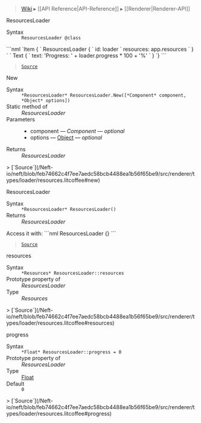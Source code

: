 > [Wiki](Home) ▸ [[API Reference|API-Reference]] ▸ [[Renderer|Renderer-API]]

ResourcesLoader
<dl><dt>Syntax</dt><dd><code>ResourcesLoader @class</code></dd></dl>
```nml
`Item {
`   ResourcesLoader {
`       id: loader
`       resources: app.resources
`   }
`
`   Text {
`       text: 'Progress: ' + loader.progress * 100 + '%'
`   }
`}
```

> [`Source`](/Neft-io/neft/blob/feb74662c4f7ee7aedc58bcb4488ea1b56f65be9/src/renderer/types/loader/resources.litcoffee#resourcesloader)

New
<dl><dt>Syntax</dt><dd><code>&#x2A;ResourcesLoader&#x2A; ResourcesLoader.New([&#x2A;Component&#x2A; component, &#x2A;Object&#x2A; options])</code></dd><dt>Static method of</dt><dd><i>ResourcesLoader</i></dd><dt>Parameters</dt><dd><ul><li>component — <i>Component</i> — <i>optional</i></li><li>options — <a href="/Neft-io/neft/Utils-API.md#isobject">Object</a> — <i>optional</i></li></ul></dd><dt>Returns</dt><dd><i>ResourcesLoader</i></dd></dl>
> [`Source`](/Neft-io/neft/blob/feb74662c4f7ee7aedc58bcb4488ea1b56f65be9/src/renderer/types/loader/resources.litcoffee#new)

ResourcesLoader
<dl><dt>Syntax</dt><dd><code>&#x2A;ResourcesLoader&#x2A; ResourcesLoader()</code></dd><dt>Returns</dt><dd><i>ResourcesLoader</i></dd></dl>
Access it with:
```nml
ResourcesLoader {}
```

> [`Source`](/Neft-io/neft/blob/feb74662c4f7ee7aedc58bcb4488ea1b56f65be9/src/renderer/types/loader/resources.litcoffee#resourcesloader)

resources
<dl><dt>Syntax</dt><dd><code>&#x2A;Resources&#x2A; ResourcesLoader::resources</code></dd><dt>Prototype property of</dt><dd><i>ResourcesLoader</i></dd><dt>Type</dt><dd><i>Resources</i></dd></dl>
> [`Source`](/Neft-io/neft/blob/feb74662c4f7ee7aedc58bcb4488ea1b56f65be9/src/renderer/types/loader/resources.litcoffee#resources)

progress
<dl><dt>Syntax</dt><dd><code>&#x2A;Float&#x2A; ResourcesLoader::progress = 0</code></dd><dt>Prototype property of</dt><dd><i>ResourcesLoader</i></dd><dt>Type</dt><dd><a href="/Neft-io/neft/Utils-API.md#isfloat">Float</a></dd><dt>Default</dt><dd><code>0</code></dd></dl>
> [`Source`](/Neft-io/neft/blob/feb74662c4f7ee7aedc58bcb4488ea1b56f65be9/src/renderer/types/loader/resources.litcoffee#progress)

